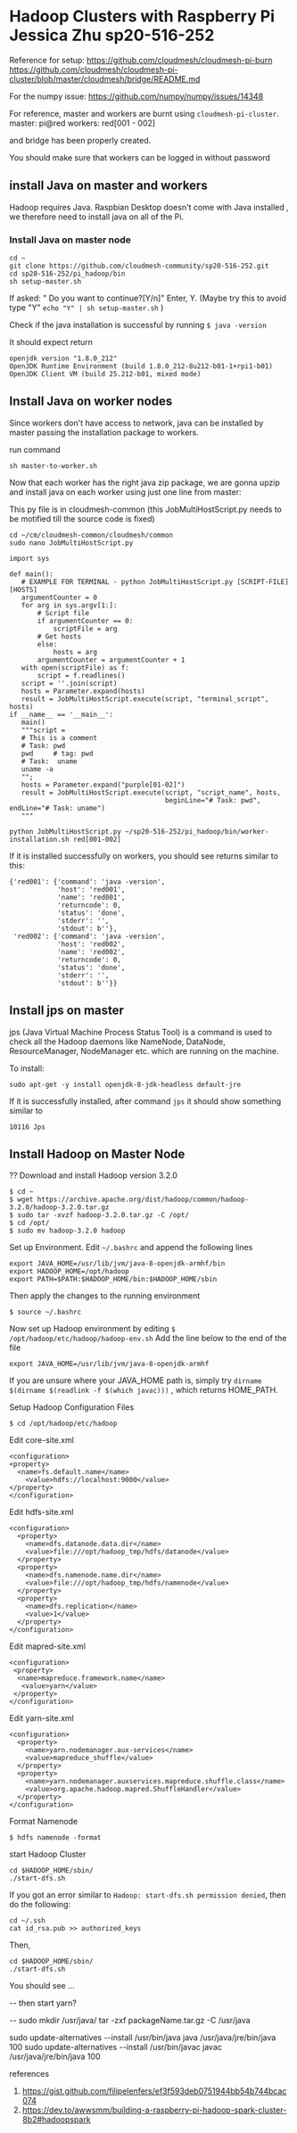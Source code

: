 # Hadoop Clusters with Raspberry Pi Jessica Zhu sp20-516-252

Reference for setup:
https://github.com/cloudmesh/cloudmesh-pi-burn
https://github.com/cloudmesh/cloudmesh-pi-cluster/blob/master/cloudmesh/bridge/README.md

For the numpy issue:
https://github.com/numpy/numpy/issues/14348


For reference, master and workers are burnt using `cloudmesh-pi-cluster`.
    master: pi@red
    workers: red[001 - 002]

and bridge has been properly created.

You should make sure that workers can be logged in without password

## install Java on master and workers

Hadoop requires Java. Raspbian Desktop doesn't come with Java installed
, we therefore need to install java on all of the Pi.

### Install Java on master node

```
cd ~
git clone https://github.com/cloudmesh-community/sp20-516-252.git
cd sp20-516-252/pi_hadoop/bin
sh setup-master.sh
```
If asked: " Do you want to continue?[Y/n]" Enter, Y.
(Maybe try this to avoid type "Y"
`echo "Y" | sh setup-master.sh`
)

Check if the java installation is successful by running
`
$ java -version
`

It should expect return
```
openjdk version "1.8.0_212"
OpenJDK Runtime Environment (build 1.8.0_212-8u212-b01-1+rpi1-b01)
OpenJDK Client VM (build 25.212-b01, mixed mode)
```

## Install Java on worker nodes

Since workers don't have access to network, java can be installed by master
 passing the installation package to workers.
 
 run command 
  ```
sh master-to-worker.sh
```

Now that each worker has the right java zip package, we are gonna upzip and
 install java on each worker using just one line from master:
 
 This py file is in cloudmesh-common (this JobMultiHostScript.py needs to be
  motified till the source code is fixed)
 ```
cd ~/cm/cloudmesh-common/cloudmesh/common
sudo nano JobMultiHostScript.py
```
 ```
 import sys
 
 def main():
    # EXAMPLE FOR TERMINAL - python JobMultiHostScript.py [SCRIPT-FILE] [HOSTS]
    argumentCounter = 0
    for arg in sys.argv[1:]:
        # Script file
        if argumentCounter == 0:
            scriptFile = arg
        # Get hosts
        else:
            hosts = arg
        argumentCounter = argumentCounter + 1
    with open(scriptFile) as f:
        script = f.readlines()
    script = ''.join(script)
    hosts = Parameter.expand(hosts)
    result = JobMultiHostScript.execute(script, "terminal_script", hosts)
if __name__ == '__main__':
    main()
    """script =
    # This is a comment
    # Task: pwd
    pwd     # tag: pwd
    # Task:  uname
    uname -a
    "";
    hosts = Parameter.expand("purple[01-02]")
    result = JobMultiHostScript.execute(script, "script_name", hosts,
                                        beginLine="# Task: pwd", endLine="# Task: uname")
    """

 ```
 
 `python JobMultiHostScript.py ~/sp20-516-252/pi_hadoop/bin/worker-installation.sh red[001-002]`

If it is installed successfully on workers, you should see returns similar to
 this:
 
```
{'red001': {'command': 'java -version',
            'host': 'red001',
            'name': 'red001',
            'returncode': 0,
            'status': 'done',
            'stderr': '',
            'stdout': b''},
 'red002': {'command': 'java -version',
            'host': 'red002',
            'name': 'red002',
            'returncode': 0,
            'status': 'done',
            'stderr': '',
            'stdout': b''}}
```

## Install jps on master

jps (Java Virtual Machine Process Status Tool) is a command is used to check all the Hadoop daemons like NameNode, DataNode, ResourceManager, NodeManager etc. which are running on the machine.

To install:

```
sudo apt-get -y install openjdk-8-jdk-headless default-jre
```
If it is successfully installed, after command `jps` it should show something
 similar to
 
```buildoutcfg
10116 Jps
```

## Install Hadoop on Master Node

?? Download and install Hadoop version 3.2.0
```
$ cd ~
$ wget https://archive.apache.org/dist/hadoop/common/hadoop-3.2.0/hadoop-3.2.0.tar.gz
$ sudo tar -xvzf hadoop-3.2.0.tar.gz -C /opt/
$ cd /opt/
$ sudo mv hadoop-3.2.0 hadoop
```

Set up Environment. Edit `~/.bashrc` and append the following lines
```buildoutcfg
export JAVA_HOME=/usr/lib/jvm/java-8-openjdk-armhf/bin
export HADOOP_HOME=/opt/hadoop
export PATH=$PATH:$HADOOP_HOME/bin:$HADOOP_HOME/sbin
```

Then apply the changes to the running environment
```
$ source ~/.bashrc
```

Now set up Hadoop environment by editing `$ /opt/hadoop/etc/hadoop/hadoop-env.sh`
Add the line below to the end of the file
```
export JAVA_HOME=/usr/lib/jvm/java-8-openjdk-armhf
```
If you are unsure where your JAVA_HOME path is, simply try 
`dirname $(dirname $(readlink -f $(which javac)))`
, which returns HOME_PATH.

Setup Hadoop Configuration Files
```
$ cd /opt/hadoop/etc/hadoop
```

Edit core-site.xml

```
<configuration>
<property>
  <name>fs.default.name</name>
    <value>hdfs://localhost:9000</value>
</property>
</configuration>
```

Edit hdfs-site.xml

```
<configuration>
  <property>
    <name>dfs.datanode.data.dir</name>
    <value>file:///opt/hadoop_tmp/hdfs/datanode</value>
  </property>
  <property>
    <name>dfs.namenode.name.dir</name>
    <value>file:///opt/hadoop_tmp/hdfs/namenode</value>
  </property>
  <property>
    <name>dfs.replication</name>
    <value>1</value>
  </property>
</configuration> 
```

Edit mapred-site.xml

```
<configuration>
 <property>
  <name>mapreduce.framework.name</name>
   <value>yarn</value>
 </property>
</configuration>
```
Edit yarn-site.xml

```
<configuration>
  <property>
    <name>yarn.nodemanager.aux-services</name>
    <value>mapreduce_shuffle</value>
  </property>
  <property>
    <name>yarn.nodemanager.auxservices.mapreduce.shuffle.class</name>  
    <value>org.apache.hadoop.mapred.ShuffleHandler</value>
  </property>
</configuration> 
```

Format Namenode

```
$ hdfs namenode -format
```

start Hadoop Cluster

```
cd $HADOOP_HOME/sbin/
./start-dfs.sh
```
If you got an error similar to `Hadoop: start-dfs.sh permission denied`, then
 do the following:

```
cd ~/.ssh
cat id_rsa.pub >> authorized_keys
```
Then,
```
cd $HADOOP_HOME/sbin/
./start-dfs.sh
```
You should see
...

-- then start yarn?


--
sudo mkdir /usr/java/
tar -zxf packageName.tar.gz -C /usr/java

sudo update-alternatives --install /usr/bin/java java /usr/java/jre/bin/java 100
sudo update-alternatives --install /usr/bin/javac javac /usr/java/jre/bin/java 100

references
1. https://gist.github.com/filipelenfers/ef3f593deb0751944bb54b744bcac074
2. https://dev.to/awwsmm/building-a-raspberry-pi-hadoop-spark-cluster-8b2#hadoopspark
